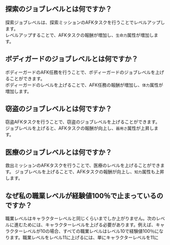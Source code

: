 ## 探索のジョブレベルとは何ですか？
探索ジョブレベルは、探索ミッションのAFKタスクを行うことでレベルアップします。  
レベルアップすることで、AFKタスクの報酬が増加し、`生命力`属性が増加します。

## ボディガードのジョブレベルとは何ですか？
ボディーガードのAFK任務を行うことで、ボディーガードのジョブレベルを上げることができます。  
ボディーガードのレベルを上げることで、AFK任務の報酬が増加し、`体力`属性が増加します。

## 窃盗のジョブレベルとは何ですか？
窃盗AFKタスクを行うことで、窃盗のジョブレベルを上げることができます。  
ジョブレベルを上げると、AFKタスクの報酬が向上し、`器用さ`属性が上昇します。

## 医療のジョブレベルとは何ですか？
救出ミッションのAFKタスクを行うことで、医療のレベルを上げることができます。
ジョブレベルを上げることで、AFKタスクの報酬が向上し、`知力`属性も上昇します。

## なぜ私の職業レベルが経験値100％で止まっているのですか？ 
職業レベルはキャラクターレベルと同じくらいまでしか上がりません。次のレベルに進むためには、キャラクターレベルを上げる必要があります。例えば、キャラクターレベルが10の場合、すべての職業レベルはレベル10で経験値100％になります。職業レベルをレベル11に上げるには、単にキャラクターレベルを11に
